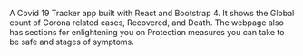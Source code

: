 A Covid 19 Tracker app built with React and Bootstrap 4. It shows the Global count of Corona related cases, Recovered, and Death. The webpage also has sections for enlightening you on Protection measures you can take to be safe and stages of symptoms.

